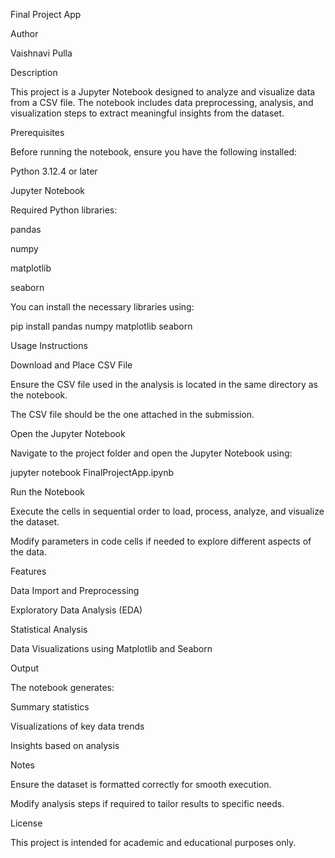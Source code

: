 Final Project App

Author

Vaishnavi Pulla

Description

This project is a Jupyter Notebook designed to analyze and visualize data from a CSV file. The notebook includes data preprocessing, analysis, and visualization steps to extract meaningful insights from the dataset.

Prerequisites

Before running the notebook, ensure you have the following installed:

Python 3.12.4 or later

Jupyter Notebook

Required Python libraries:

pandas

numpy

matplotlib

seaborn

You can install the necessary libraries using:

pip install pandas numpy matplotlib seaborn

Usage Instructions

Download and Place CSV File

Ensure the CSV file used in the analysis is located in the same directory as the notebook.

The CSV file should be the one attached in the submission.

Open the Jupyter Notebook

Navigate to the project folder and open the Jupyter Notebook using:

jupyter notebook FinalProjectApp.ipynb

Run the Notebook

Execute the cells in sequential order to load, process, analyze, and visualize the dataset.

Modify parameters in code cells if needed to explore different aspects of the data.

Features

Data Import and Preprocessing

Exploratory Data Analysis (EDA)

Statistical Analysis

Data Visualizations using Matplotlib and Seaborn

Output

The notebook generates:

Summary statistics

Visualizations of key data trends

Insights based on analysis

Notes

Ensure the dataset is formatted correctly for smooth execution.

Modify analysis steps if required to tailor results to specific needs.

License

This project is intended for academic and educational purposes only.

